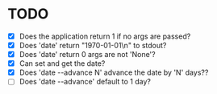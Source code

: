 # TODO
- [x] Does the application return 1 if no args are passed?
- [x] Does 'date' return "1970-01-01\n" to stdout?
- [X] Does 'date' return 0 args are not 'None'?
- [X] Can set and get the date?
- [X] Does 'date --advance N' advance the date by 'N' days??
- [ ] Does 'date --advance' default to 1 day?
